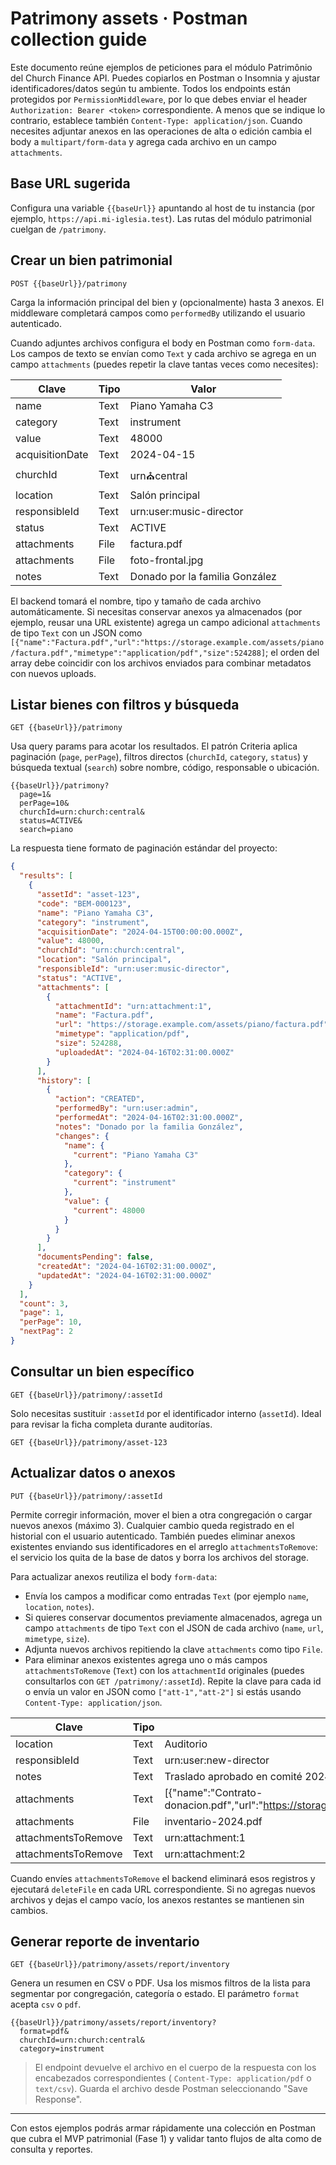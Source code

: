 # Patrimony assets · Postman collection guide

Este documento reúne ejemplos de peticiones para el módulo Patrimônio del Church Finance API. Puedes copiarlos en
Postman o Insomnia y ajustar identificadores/datos según tu ambiente. Todos los endpoints están protegidos por
`PermissionMiddleware`, por lo que debes enviar el header `Authorization: Bearer <token>` correspondiente. A menos que
se indique lo contrario, establece también `Content-Type: application/json`. Cuando necesites adjuntar anexos en las
operaciones de alta o edición cambia el body a `multipart/form-data` y agrega cada archivo en un campo `attachments`.

## Base URL sugerida

Configura una variable `{{baseUrl}}` apuntando al host de tu instancia (por ejemplo, `https://api.mi-iglesia.test`). Las
rutas del módulo patrimonial cuelgan de `/patrimony`.

## Crear un bien patrimonial

`POST {{baseUrl}}/patrimony`

Carga la información principal del bien y (opcionalmente) hasta 3 anexos. El middleware completará campos como
`performedBy` utilizando el usuario autenticado.

Cuando adjuntes archivos configura el body en Postman como `form-data`. Los campos de texto se envían como `Text` y cada
archivo se agrega en un campo `attachments` (puedes repetir la clave tantas veces como necesites):

| Clave           | Tipo | Valor                          |
|-----------------|------|--------------------------------|
| name            | Text | Piano Yamaha C3                |
| category        | Text | instrument                     |
| value           | Text | 48000                          |
| acquisitionDate | Text | 2024-04-15                     |
| churchId        | Text | urn:church:central             |
| location        | Text | Salón principal                |
| responsibleId   | Text | urn:user:music-director        |
| status          | Text | ACTIVE                         |
| attachments     | File | factura.pdf                    |
| attachments     | File | foto-frontal.jpg               |
| notes           | Text | Donado por la familia González |

El backend tomará el nombre, tipo y tamaño de cada archivo automáticamente. Si necesitas conservar anexos ya
almacenados (por ejemplo, reusar una URL existente) agrega un campo adicional `attachments` de tipo `Text` con un JSON
como
`[{"name":"Factura.pdf","url":"https://storage.example.com/assets/piano/factura.pdf","mimetype":"application/pdf","size":524288]`;
el orden del array debe coincidir con los archivos enviados para combinar metadatos con nuevos uploads.

## Listar bienes con filtros y búsqueda

`GET {{baseUrl}}/patrimony`

Usa query params para acotar los resultados. El patrón Criteria aplica paginación (`page`, `perPage`), filtros
directos (`churchId`, `category`, `status`) y búsqueda textual (`search`) sobre nombre, código, responsable o ubicación.

```
{{baseUrl}}/patrimony?
  page=1&
  perPage=10&
  churchId=urn:church:central&
  status=ACTIVE&
  search=piano
```

La respuesta tiene formato de paginación estándar del proyecto:

```json
{
  "results": [
    {
      "assetId": "asset-123",
      "code": "BEM-000123",
      "name": "Piano Yamaha C3",
      "category": "instrument",
      "acquisitionDate": "2024-04-15T00:00:00.000Z",
      "value": 48000,
      "churchId": "urn:church:central",
      "location": "Salón principal",
      "responsibleId": "urn:user:music-director",
      "status": "ACTIVE",
      "attachments": [
        {
          "attachmentId": "urn:attachment:1",
          "name": "Factura.pdf",
          "url": "https://storage.example.com/assets/piano/factura.pdf",
          "mimetype": "application/pdf",
          "size": 524288,
          "uploadedAt": "2024-04-16T02:31:00.000Z"
        }
      ],
      "history": [
        {
          "action": "CREATED",
          "performedBy": "urn:user:admin",
          "performedAt": "2024-04-16T02:31:00.000Z",
          "notes": "Donado por la familia González",
          "changes": {
            "name": {
              "current": "Piano Yamaha C3"
            },
            "category": {
              "current": "instrument"
            },
            "value": {
              "current": 48000
            }
          }
        }
      ],
      "documentsPending": false,
      "createdAt": "2024-04-16T02:31:00.000Z",
      "updatedAt": "2024-04-16T02:31:00.000Z"
    }
  ],
  "count": 3,
  "page": 1,
  "perPage": 10,
  "nextPag": 2
}
```

## Consultar un bien específico

`GET {{baseUrl}}/patrimony/:assetId`

Solo necesitas sustituir `:assetId` por el identificador interno (`assetId`). Ideal para revisar la ficha completa
durante auditorías.

```
GET {{baseUrl}}/patrimony/asset-123
```

## Actualizar datos o anexos

`PUT {{baseUrl}}/patrimony/:assetId`

Permite corregir información, mover el bien a otra congregación o cargar nuevos anexos (máximo 3). Cualquier cambio
queda registrado en el historial con el usuario autenticado. También puedes eliminar anexos existentes enviando sus
identificadores en el arreglo `attachmentsToRemove`: el servicio los quita de la base de datos y borra los archivos del
storage.

Para actualizar anexos reutiliza el body `form-data`:

* Envía los campos a modificar como entradas `Text` (por ejemplo `name`, `location`, `notes`).
* Si quieres conservar documentos previamente almacenados, agrega un campo `attachments` de tipo `Text` con el JSON de
  cada archivo (`name`, `url`, `mimetype`, `size`).
* Adjunta nuevos archivos repitiendo la clave `attachments` como tipo `File`.
* Para eliminar anexos existentes agrega uno o más campos `attachmentsToRemove` (`Text`) con los `attachmentId`
  originales (puedes consultarlos con `GET /patrimony/:assetId`). Repite la clave para cada id o envía un valor en JSON
  como `["att-1","att-2"]` si estás usando `Content-Type: application/json`.

| Clave                | Tipo | Valor                                                                                                                                       |
|----------------------|------|---------------------------------------------------------------------------------------------------------------------------------------------|
| location             | Text | Auditorio                                                                                                                                   |
| responsibleId        | Text | urn:user:new-director                                                                                                                       |
| notes                | Text | Traslado aprobado en comité 2024-Q3                                                                                                         |
| attachments          | Text | [{"name":"Contrato-donacion.pdf","url":"https://storage.example.com/assets/piano/contrato.pdf","mimetype":"application/pdf","size":524288}] |
| attachments          | File | inventario-2024.pdf                                                                                                                         |
| attachmentsToRemove  | Text | urn:attachment:1                                                                                                                            |
| attachmentsToRemove  | Text | urn:attachment:2                                                                                                                            |

Cuando envíes `attachmentsToRemove` el backend eliminará esos registros y ejecutará `deleteFile` en cada URL
correspondiente. Si no agregas nuevos archivos y dejas el campo vacío, los anexos restantes se mantienen sin cambios.

## Generar reporte de inventario

`GET {{baseUrl}}/patrimony/assets/report/inventory`

Genera un resumen en CSV o PDF. Usa los mismos filtros de la lista para segmentar por congregación, categoría o estado.
El parámetro `format` acepta `csv` o `pdf`.

```
{{baseUrl}}/patrimony/assets/report/inventory?
  format=pdf&
  churchId=urn:church:central&
  category=instrument
```

> El endpoint devuelve el archivo en el cuerpo de la respuesta con los encabezados correspondientes (
`Content-Type: application/pdf` o `text/csv`). Guarda el archivo desde Postman seleccionando "Save Response".

---

Con estos ejemplos podrás armar rápidamente una colección en Postman que cubra el MVP patrimonial (Fase 1) y validar
tanto flujos de alta como de consulta y reportes.
